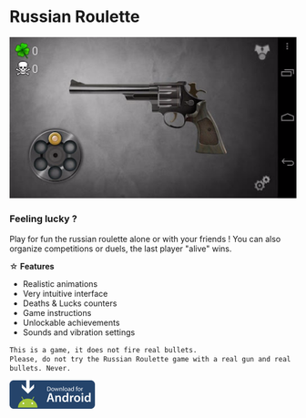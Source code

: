 # Russian Roulette

![Ecran principal](https://github.com/MDBSoftwares/russian-roulette/blob/master/screenshot_main.png)

### Feeling lucky ?

Play for fun the russian roulette alone or with your friends ! You can also organize competitions or duels, the last player "alive" wins. 

☆ **Features**
- Realistic animations
- Very intuitive interface
- Deaths & Lucks counters
- Game instructions
- Unlockable achievements
- Sounds and vibration settings

```
This is a game, it does not fire real bullets.
Please, do not try the Russian Roulette game with a real gun and real bullets. Never.
```

<a href="https://github.com/MDBSoftwares/russian-roulette/russian-roulette-debug.apk"><img src="https://github.com/MDBSoftwares/russian-roulette/blob/master/image_download.png" width="150"></a>

